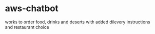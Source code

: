 # aws-chatbot
works to order food, drinks and deserts with added dilevery instructions and restaurant choice
